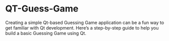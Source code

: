 # QT-Guess-Game
Creating a simple Qt-based Guessing Game application can be a fun way to get familiar with Qt development. Here’s a step-by-step guide to help you build a basic Guessing Game using Qt.
